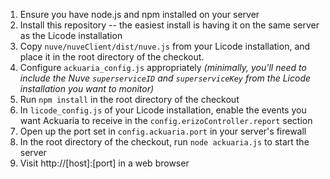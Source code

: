 1. Ensure you have node.js and npm installed on your server
1. Install this repository -- the easiest install is having it on the same server as the Licode installation
1. Copy ```nuve/nuveClient/dist/nuve.js``` from your Licode installation, and place it in the root directory of the checkout.
1. Configure ```ackuaria_config.js``` appropriately *(minimally, you'll need to include the Nuve ```superserviceID``` and ```superserviceKey``` from the Licode installation you want to monitor)*
1. Run ```npm install``` in the root directory of the checkout
1. In ```licode_config.js``` of your Licode installation, enable the events you want Ackuaria to receive in the ```config.erizoController.report``` section
1. Open up the port set in ```config.ackuaria.port``` in your server's firewall
1. In the root directory of the checkout, run ```node ackuaria.js``` to start the server
1. Visit http://[host]:[port] in a web browser
